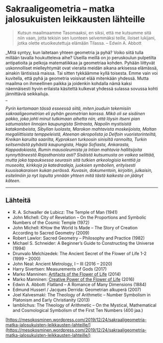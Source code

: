 # Sakraaligeometria – matka jalosukuisten leikkausten lähteille

> Kutsun maailmaamme Tasomaaksi, en siksi, että me kutsumme sitä niin vaan, jotta tekisin sen luonteen selvemmäksi teille, iloiset lukijani, jotka olette etuoikeutettuja elämään Tilassa. – Edwin A. Abbott

_Mitä syntyy, kun laitetaan yhteen geometria ja pyhä? Voiko siitä tulla millään tavalla houkutteleva aihe? Useilla meillä on jo peruskoulun pulpetilta antipatioita ja pelkoja matematiikkaa ja geometriaa kohden. Pyhään liittyvät uskonnolliset mielleyhtymät ovat vieraita meidän aikana arkisessa elämässä, ainakin läntisissä maissa. Tai sitten tykkäämme kyllä toisesta. Emme vain voi kuvitella, että pyhä ja geometria voisivat elää mitenkään yhdessä. Mutta maailma on ihmeellinen paikka ja joidenkin kohdalla nämä kaksi näennäisesti hyvin erilaista käsitettä kulkevat yhdessä sulassa sovussa kohti jännittäviä seikkailuja.  
_

_Pyrin kertomaan tässä esseessä siitä, miten jouduin tekemisiin sakraaligeometrian eli pyhän geometrian kanssa. Mikä oli se sisäinen pakko, joka johti minut tutkimaan aihetta niin, että löysin itseni pian satumaisten linnojen kaupungista Sintrasta, Napolin mystisistä katakombeista, Sibyllan luolasta, Marokon mahtavista moskeijoista, Maltan megaliittisista temppeleistä, Ateenan akropolista ja Delfoin vuoristorinteiltä, Kreikan karuilta saarilta, Kyproksen turkoosin sinisiltä rannoilta, Turkin seitsemästä pyhästä kaupungista, Hagia Sofiasta, Ankarasta, Kappadokiasta, Rumin mausoleumista ja Intian mahtavia hallitsijoita synnyttäneestä Rajasthanista asti? Sisäistä kutsumusta on vaikea selittää, mutta joka tapauksessa seurasin sitä tutkien arkeologisia kenttiä ja museoita, kirkkoja ja katedraaleja, juoksien symbolien, erityisesti kuusisakaraisen kukan perässä. Kuvasin, dokumentoin, kirjoitin, julkaisin, esitelmöin ja nyt lopulta ynnään yhteen mitä tästä kaikesta on jäänyt käteen._

---

## Lähteitä

* R. A. Schwaller de Lubicz: The Temple of Man \(1941\)
* John Michell: City of Revelation – On the Proportions and Symbolic Numbers of the Cosmic Temple \(1972\)
* John Michell: KHow the World Is Made – The Story of Creation According to Sacred Geometry \(2009\)
* Robert Lawlor: Sacred Geometry – Philosophy and Practice \(1982\)
* Michael S. Schneider: A Beginner’s Guide to Constructing the Universe \(1994\)
* Drunvalo Melchizedek: The Ancient Secret of the Flower of Life 1-2 \(1999 – 2000\)
* John Neal: Ancient Metrology, I – III \(2016 – 2020\)
* Harry Sivertsen: Measurements of Gods \(2017\)
* Marko Manninen: [Artifacts of the Flower of Life](https://www.academia.edu/9644620/Artifacts_of_the_Flower_of_Life) \(2014\)
* Marko Manninen: [Creative Power of the Flower of Life](https://www.academia.edu/26319739/Creative_power_of_the_Flower_of_Life) \(2016\)
* Edwin A. Abbott: Flatland – A Romance of Many Dimensions \(1884\)
* Edmund Husserl / Jacques Derrida: Geometrian alkuperä \(2007\)
* Joel Kalvesmaki: The Theology of Arithmetic – Number Symbolism in Platonism and Early Christianity \(2013\)
* Iamblichus: The Theology of Arithmetic – On the Mystical, Mathematical and Cosmological Symbolism of the First Ten Numbers \(400 jaa.\)

[https://mesokosminen.wordpress.com/2019/12/24/sakraaligeometria-matka-jalosukuisten-leikkausten-lahteille/](https://mesokosminen.wordpress.com/2019/12/24/sakraaligeometria-matka-jalosukuisten-leikkausten-lahteille/)

